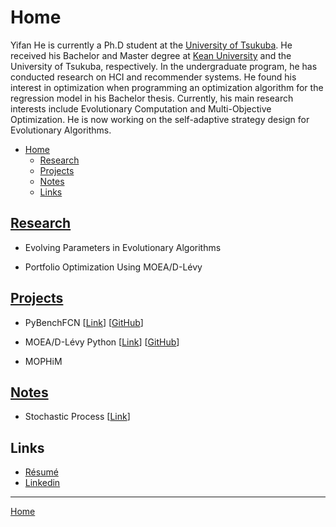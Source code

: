 # Home

Yifan He is currently a Ph.D student at the <a href="http://www.tsukuba.ac.jp/en/" target="_blank">University of Tsukuba</a>. He received his Bachelor and Master degree at <a href="https://www.kean.edu/" target="_blank">Kean University</a> and the University of Tsukuba, respectively. In the undergraduate program, he has conducted research on HCI and recommender systems. He found his interest in optimization when programming an optimization algorithm for the regression model in his Bachelor thesis. Currently, his main research interests include Evolutionary Computation and Multi-Objective Optimization. He is now working on the self-adaptive strategy design for Evolutionary Algorithms.

- [Home](#home)
  - [Research](#research)
  - [Projects](#projects)
  - [Notes](#notes)
  - [Links](#links)

## [Research](/research/)

- Evolving Parameters in Evolutionary Algorithms

- Portfolio Optimization Using MOEA/D-Lévy

## [Projects](/projects/)

- PyBenchFCN [[Link](/projects/pybenchfcn/)] [<a href="https://github.com/Y1fanHE/PyBenchFCN" target="_blank">GitHub</a>]

- MOEA/D-Lévy Python [[Link](/projects/moead-levy-python/)] [<a href="https://github.com/Y1fanHE/moead-levy-python" target="_blank">GitHub</a>]

- MOPHiM

## [Notes](/notes/)

- Stochastic Process [[Link](/notes/stochastic-process/)]

## Links

- [Résumé](/about/)
- <a href="https://www.linkedin.com/in/yifan-he-tsukuba" target="_blank">Linkedin</a>

---

[Home](/)
